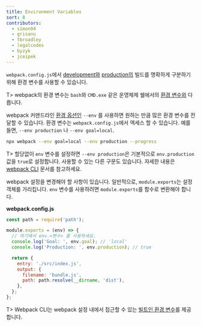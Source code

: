 ```yaml
---
title: Environment Variables
sort: 8
contributors:
  - simon04
  - grisanu
  - tbroadley
  - legalcodes
  - byzyk
  - jceipek
---
```


`webpack.config.js`에서 [development와](/guides/development) [production의](/guides/production) 빌드를 명확하게 구분하기 위해 환경 변수를 사용할 수 있습니다.

T> webpack의 환경 변수는 `bash`와 `CMD.exe` 같은 운영체제 쉘에서의 [환경 변수와](https://en.wikipedia.org/wiki/Environment_variable) 다릅니다.

webpack 커맨드라인 [환경 옵션인](/api/cli/#environment-options) `--env` 를 사용하면 원하는 만큼 많은 환경 변수를 전달할 수 있습니다. 환경 변수는 `webpack.config.js`에서 액세스 할 수 있습니다. 예를 들면, `--env production` 나 `--env goal=local`.

```bash
npx webpack --env goal=local --env production --progress
```

T> 할당없이 `env` 변수를 설정하면 `--env production`은 기본적으로 `env.production` 값을 `true`로 설정합니다. 사용할 수 있는 다른 구문도 있습니다. 자세한 내용은 [webpack CLI](/api/cli/#environment-options) 문서를 참고하세요.

webpack 설정을 변경해야 할 사항이 있습니다. 일반적으로, `module.exports`는 설정 객체를 가리킵니다. `env` 변수를 사용하려면 `module.exports`를 함수로 변환해야 합니다.

**webpack.config.js**

```js
const path = require('path');

module.exports = (env) => {
  // 여기에서 env.<변수> 를 사용하세요.
  console.log('Goal: ', env.goal); // 'local'
  console.log('Production: ', env.production); // true

  return {
    entry: './src/index.js',
    output: {
      filename: 'bundle.js',
      path: path.resolve(__dirname, 'dist'),
    },
  };
};
```

T> Webpack CLI는 webpack 설정 내에서 접근할 수 있는 [빌트인 환경 변수](/api/cli/#environment-variables)를 제공합니다.
